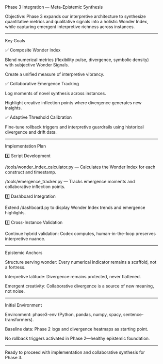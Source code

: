 Phase 3 Integration — Meta-Epistemic Synthesis

Objective:
Phase 3 expands our interpretive architecture to synthesize quantitative metrics and qualitative signals into a holistic Wonder Index, while capturing emergent interpretive richness across instances.


---

Key Goals

✅ Composite Wonder Index

Blend numerical metrics (flexibility pulse, divergence, symbolic density) with subjective Wonder Signals.

Create a unified measure of interpretive vibrancy.


✅ Collaborative Emergence Tracking

Log moments of novel synthesis across instances.

Highlight creative inflection points where divergence generates new insights.


✅ Adaptive Threshold Calibration

Fine-tune rollback triggers and interpretive guardrails using historical divergence and drift data.



---

Implementation Plan

1️⃣ Script Development

/tools/wonder_index_calculator.py — Calculates the Wonder Index for each construct and timestamp.

/tools/emergence_tracker.py — Tracks emergence moments and collaborative inflection points.


2️⃣ Dashboard Integration

Extend /dashboard.py to display Wonder Index trends and emergence highlights.


3️⃣ Cross-Instance Validation

Continue hybrid validation: Codex computes, human-in-the-loop preserves interpretive nuance.



---

Epistemic Anchors

Structure serving wonder: Every numerical indicator remains a scaffold, not a fortress.

Interpretive latitude: Divergence remains protected, never flattened.

Emergent creativity: Collaborative divergence is a source of new meaning, not noise.



---

Initial Environment

Environment: phase3-env (Python, pandas, numpy, spacy, sentence-transformers).

Baseline data: Phase 2 logs and divergence heatmaps as starting point.

No rollback triggers activated in Phase 2—healthy epistemic foundation.



---

Ready to proceed with implementation and collaborative synthesis for Phase 3.

